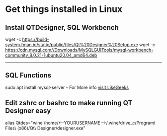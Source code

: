# Get things installed in Linux

## Install QTDesigner, SQL Workbench

wget -c <https://build-system.fman.io/static/public/files/Qt%20Designer%20Setup.exe>
wget -c <https://cdn.mysql.com//Downloads/MySQLGUITools/mysql-workbench-community_8.0.21-1ubuntu20.04_amd64.deb>
* * *

## SQL Functions

sudo apt install mysql-server
    - For More info
    [visit LikeGeeks](https://likegeeks.com/mysql-on-linux-beginners-tutorial/)

## Edit zshrc or bashrc to make running QT Designer easy
alias Qtdes="wine /home/<--YOURUSERNAME-->/.wine/drive_c/Program\ Files\ \(x86\)/Qt\ Designer/designer.exe"